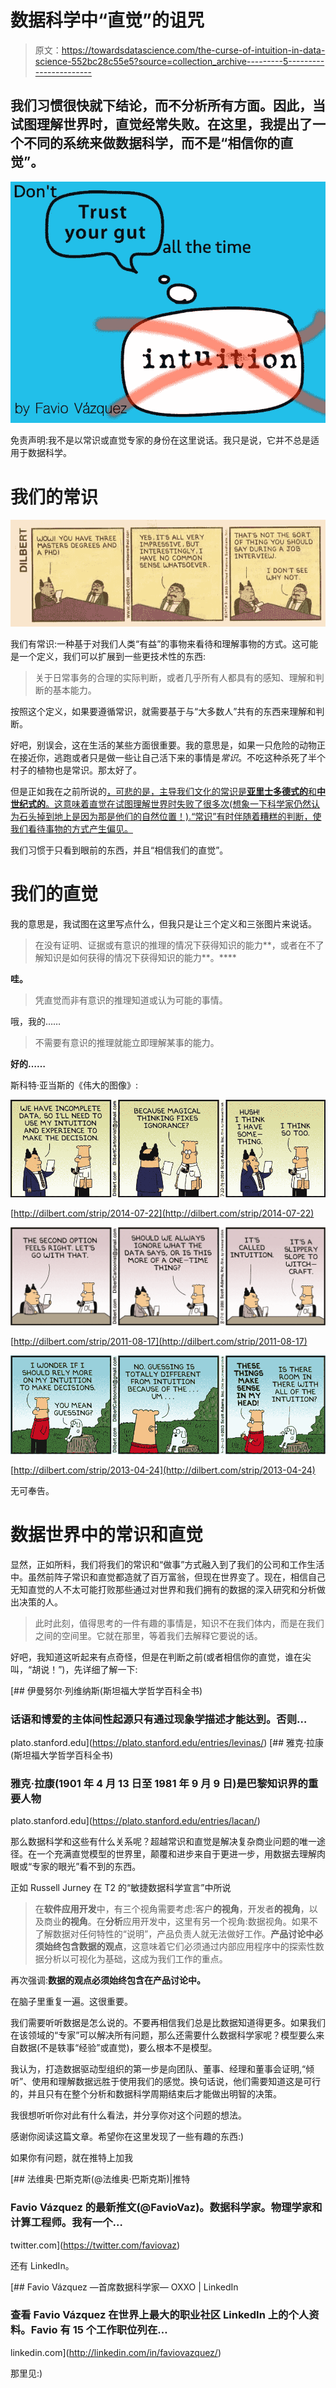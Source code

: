 # 数据科学中“直觉”的诅咒

> 原文：<https://towardsdatascience.com/the-curse-of-intuition-in-data-science-552bc28c55e5?source=collection_archive---------5----------------------->

## 我们习惯很快就下结论，而不分析所有方面。因此，当试图理解世界时，直觉经常失败。在这里，我提出了一个不同的系统来做数据科学，而不是“相信你的直觉”。

![](img/dc73ab418ac8e0da025a9b56b478ee22.png)

免责声明:我不是以常识或直觉专家的身份在这里说话。我只是说，它并不总是适用于数据科学。

# 我们的常识

![](img/1ef9a35fa560f23858cd27a2db56992e.png)

我们有常识:一种基于对我们人类“有益”的事物来看待和理解事物的方式。这可能是一个定义，我们可以扩展到一些更技术性的东西:

> 关于日常事务的合理的实际判断，或者几乎所有人都具有的感知、理解和判断的基本能力。

按照这个定义，如果要遵循常识，就需要基于与“大多数人”共有的东西来理解和判断。

好吧，别误会，这在生活的某些方面很重要。我的意思是，如果一只危险的动物正在接近你，逃跑或者只是做一些让自己活下来的事情是*常识*。不吃这种杀死了半个村子的植物也是常识。那太好了。

但是正如我在之前所说的[，可悲的是，主导我们文化的常识是**亚里士多德式的**和**中世纪式的**。这意味着直觉在试图理解世界时失败了很多次(想象一下科学家仍然认为石头掉到地上是因为那是他们的自然位置！).“常识”有时伴随着糟糕的判断，使我们看待事物的方式产生偏见。](/going-beyond-with-agile-data-science-fcff5aaa9f0c)

我们习惯于只看到眼前的东西，并且“相信我们的直觉”。

# 我们的直觉

我的意思是，我试图在这里写点什么，但我只是让三个定义和三张图片来说话。

> 在没有证明、证据或有意识的推理的情况下获得知识的能力**，或者在不了解知识是如何获得的情况下获得知识的能力**。****

**哇。**

> 凭直觉而非有意识的推理知道或认为可能的事情。

哦，我的……

> 不需要有意识的推理就能立即理解某事的能力。

**好的……**

斯科特·亚当斯的《伟大的图像》:

![](img/7a61619430b510c7dbed5794d72d3681.png)

[http://dilbert.com/strip/2014-07-22](http://dilbert.com/strip/2014-07-22)

![](img/e828fc074cc6b5400138dcfc562851da.png)

[http://dilbert.com/strip/2011-08-17](http://dilbert.com/strip/2011-08-17)

![](img/6f6ac51d8d18d462864fcfdb2668566b.png)

[http://dilbert.com/strip/2013-04-24](http://dilbert.com/strip/2013-04-24)

无可奉告。

# 数据世界中的常识和直觉

显然，正如所料，我们将我们的常识和“做事”方式融入到了我们的公司和工作生活中。虽然前阵子常识和直觉都造就了百万富翁，但现在世界变了。现在，相信自己无知直觉的人不太可能打败那些通过对世界和我们拥有的数据的深入研究和分析做出决策的人。

> 此时此刻，值得思考的一件有趣的事情是，知识不在我们体内，而是在我们之间的空间里。它就在那里，等着我们去解释它要说的话。

好吧，我知道这听起来有点奇怪，但是在判断之前(或者相信你的直觉，谁在尖叫，“胡说！”)，先详细了解一下:

[](https://plato.stanford.edu/entries/levinas/) [## 伊曼努尔·列维纳斯(斯坦福大学哲学百科全书)

### 话语和博爱的主体间性起源只有通过现象学描述才能达到。否则…

plato.stanford.edu](https://plato.stanford.edu/entries/levinas/) [](https://plato.stanford.edu/entries/lacan/) [## 雅克·拉康(斯坦福大学哲学百科全书)

### 雅克·拉康(1901 年 4 月 13 日至 1981 年 9 月 9 日)是巴黎知识界的重要人物

plato.stanford.edu](https://plato.stanford.edu/entries/lacan/) 

那么数据科学和这些有什么关系呢？超越常识和直觉是解决复杂商业问题的唯一途径。在一个充满直觉模型的世界里，颠覆和进步来自于更进一步，用数据去理解肉眼或“专家的眼光”看不到的东西。

正如 Russell Jurney 在 T2 的“敏捷数据科学宣言”中所说

> 在**软件应用开发**中，有三个视角需要考虑:客户**的视角**，开发者**的视角**，以及商业**的视角**。在**分析**应用开发中，这里有另一个视角:数据视角。如果不了解数据对任何特性的“说明”，产品负责人就无法做好工作。**产品讨论中必须始终包含数据的观点**，这意味着它们必须通过内部应用程序中的探索性数据分析以可视化为基础，这成为我们工作的重点。

再次强调:**数据的观点必须始终包含在产品讨论中。**

在脑子里重复一遍。这很重要。

我们需要听听数据是怎么说的。不要再相信我们总是比数据知道得更多。如果我们在该领域的“专家”可以解决所有问题，那么还需要什么数据科学家呢？模型要么来自数据(不是轶事“经验”或直觉)，要么根本不是模型。

我认为，打造数据驱动型组织的第一步是向团队、董事、经理和董事会证明,“倾听”、使用和理解数据远胜于使用我们的感觉。换句话说，他们需要知道这是可行的，并且只有在整个分析和数据科学周期结束后才能做出明智的决策。

我很想听听你对此有什么看法，并分享你对这个问题的想法。

感谢你阅读这篇文章。希望你在这里发现了一些有趣的东西:)

如果你有问题，就在推特上加我

[](https://twitter.com/faviovaz) [## 法维奥·巴斯克斯(@法维奥·巴斯克斯)|推特

### Favio Vázquez 的最新推文(@FavioVaz)。数据科学家。物理学家和计算工程师。我有一个…

twitter.com](https://twitter.com/faviovaz) 

还有 LinkedIn。

[](http://linkedin.com/in/faviovazquez/) [## Favio Vázquez —首席数据科学家— OXXO | LinkedIn

### 查看 Favio Vázquez 在世界上最大的职业社区 LinkedIn 上的个人资料。Favio 有 15 个工作职位列在…

linkedin.com](http://linkedin.com/in/faviovazquez/) 

那里见:)